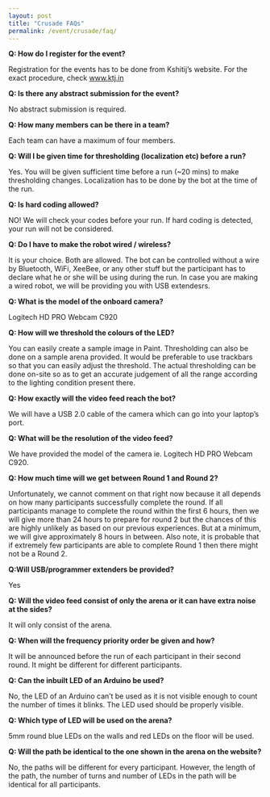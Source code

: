 ```yaml
---
layout: post
title: "Crusade FAQs"
permalink: /event/crusade/faq/
---
```


**Q: How do I register for the event?**

Registration for the events has to be done from Kshitij’s website. For the exact procedure, check www.ktj.in


**Q: Is there any abstract submission for the event?**

No abstract submission is required.


**Q: How many members can be there in a team?**

Each team can have a maximum of four members.


**Q: Will I be given time for thresholding (localization etc) before a run?**

Yes. You will be given sufficient time before a run (~20 mins) to make thresholding changes. Localization has to be done by the bot at the time of the run.


**Q: Is hard coding allowed?**

NO! We will check your codes before your run. If hard coding is detected, your run will not be considered.


**Q: Do I have to make the robot wired / wireless?**

It is your choice. Both are allowed. The bot can be controlled without a wire by Bluetooth, WiFi, XeeBee, or any other stuff but the participant has to declare what he or she will be using during the run. In case you are making a wired robot, we will be providing you with USB extendesrs.


**Q: What is the model of the onboard camera?**

Logitech HD PRO Webcam C920


**Q: How will we threshold the colours of the LED?**

You can easily create a sample image in Paint. Thresholding can also be done on a sample arena provided. It would be preferable to use trackbars so that you can easily adjust the threshold. The actual thresholding can be done on-site so as to get an accurate judgement of all the range according to the lighting condition present there.


**Q: How exactly will the video feed reach the bot?**

We will have a USB 2.0 cable of the camera which can go into your laptop’s port.


**Q: What will be the resolution of the video feed?**

We have provided the model of the camera ie. Logitech HD PRO Webcam C920.


**Q: How much time will we get between Round 1 and Round 2?**

Unfortunately, we cannot comment on that right now because it all depends on how many participants successfully complete the round. If all participants manage to complete the round within the first 6 hours, then we will give more than 24 hours to prepare for round 2 but the chances of this are highly unlikely as based on our previous experiences. But at a minimum, we will give approximately 8 hours in between. Also note, it is probable that if extremely few participants are able to complete Round 1 then there might not be a Round 2.


**Q:Will USB/programmer extenders be provided?**

Yes


**Q: Will the video feed consist of only the arena or it can have extra noise at the sides?**

It will only consist of the arena.


**Q: When will the frequency priority order be given and how?**

It will be announced before the run of each participant in their second round. It might be different for different participants.


**Q: Can the inbuilt LED of an Arduino be used?**

No, the LED of an Arduino can’t be used as it is not visible enough to count the number of times it blinks. The LED used should be properly visible.


**Q: Which type of LED will be used on the arena?**

5mm round blue LEDs on the walls and red LEDs on the floor will be used.


**Q: Will the path be identical to the one shown in the arena on the website?**

No, the paths will be different for every participant. However, the length of the path, the number of turns and number of LEDs in the path will be identical for all participants.
